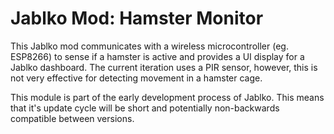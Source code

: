 # Jablko Mod: Hamster Monitor

This Jablko mod communicates with a wireless microcontroller (eg. ESP8266) to sense if a hamster is active and provides a UI display for a Jablko dashboard. The current iteration uses a PIR sensor, however, this is not very effective for detecting movement in a hamster cage.

This module is part of the early development process of Jablko. This means that it's update cycle will be short and potentially non-backwards compatible between versions.
